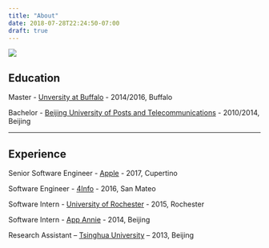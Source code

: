 ```yaml
---
title: "About"
date: 2018-07-28T22:24:50-07:00
draft: true
---
```


![](https://res.cloudinary.com/darrenxyli/image/upload/v1532842266/blog/2014-10-14_1413264492.jpg)



## Education

Master - [Unversity at Buffalo](http://www.buffalo.edu/) - 2014/2016, Buffalo

Bachelor - [Beijing University of Posts and Telecommunications](http://english.bupt.edu.cn/) - 2010/2014, Beijing

--------

## Experience

Senior Software Engineer - [Apple](https://www.apple.com/) - 2017, Cupertino

Software Engineer - [4Info](http://www.4info.com/) - 2016, San Mateo

Software Intern - [University of Rochester](https://www.rochester.edu/) - 2015, Rochester

Software Intern - [App Annie](https://www.appannie.com) - 2014, Beijing

Research Assistant – [Tsinghua University](http://www.tsinghua.edu.cn/) – 2013, Beijing 


